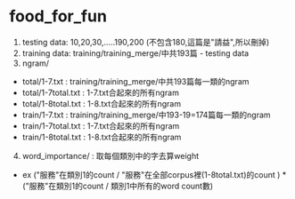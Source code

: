 # food_for_fun
1. testing data: 10,20,30,.....190,200 (不包含180,這篇是"請益",所以刪掉)
2. training data: training/training_merge/中共193篇 - testing data
3. ngram/
  + total/1-7.txt : training/training_merge/中共193篇每一類的ngram
  + total/1-7total.txt : 1-7.txt合起來的所有ngram
  + total/1-8total.txt : 1-8.txt合起來的所有ngram
  + train/1-7.txt : training/training_merge/中193-19=174篇每一類的ngram
  + train/1-7total.txt : 1-7.txt合起來的所有ngram
  + train/1-8total.txt : 1-8.txt合起來的所有ngram
4. word_importance/ : 取每個類別中的字去算weight
  + ex ("服務"在類別1的count / "服務"在全部corpus裡(1-8total.txt)的count ) * ("服務"在類別1的count / 類別1中所有的word count數)
